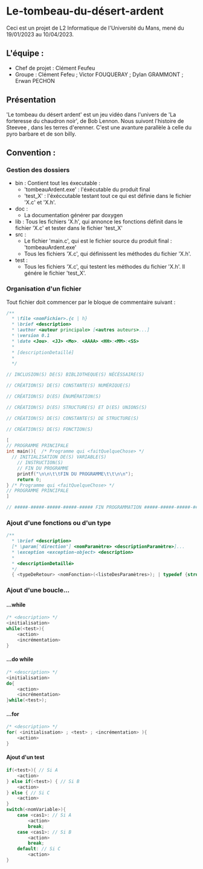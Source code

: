 # Le-tombeau-du-désert-ardent
Ceci est un projet de L2 Informatique de l'Université du Mans, mené du 19/01/2023 au 10/04/2023.

## L'équipe :
- Chef de projet : Clément Feufeu
- Groupe : Clément Fefeu ; Victor FOUQUERAY ; Dylan GRAMMONT ; Erwan PECHON

## Présentation
'Le tombeau du désert ardent' est un jeu vidéo dans l'univers de 'La forteresse du chaudron noir', de Bob Lennon.
Nous suivont l'histoire de Steevee , dans les terres d'erenner. C'est une avanture parallèle à celle du pyro barbare et de son billy.

## Convention :
### Gestion des dossiers
- bin : Contient tout les éxecutable :
  - 'tombeauArdent.exe' : l'éxécutable du produit final
  - 'test_X' : l'éxéccutable testant tout ce qui est définie dans le fichier 'X.c' et 'X.h'.
- doc :
  - La documentation générer par doxygen
- lib :
  Tous les fichiers 'X.h', qui annonce les fonctions définit dans le fichier 'X.c' et tester dans le fichier 'test_X'
- src :
  - Le fichier 'main.c', qui est le fichier source du produit final : 'tombeauArdent.exe'
  - Tous les fichiers 'X.c', qui définissent les méthodes du fichier 'X.h'.
- test :
  - Tous les fichiers 'X.c', qui testent les méthodes du fichier 'X.h'. Il génére le fichier 'test_X'.
### Organisation d'un fichier
  Tout fichier doit commencer par le bloque de commentaire suivant :
```c
/**
  * \file <nomFichier>.{c | h}
  * \brief <description>
  * \author <auteur principale> [<autres auteurs>...]
  * \version 0.1
  * \date <Jou>. <JJ> <Mo>. <AAAA> <HH>:<MM>:<SS>
  *
  * [descriptionDetaillé]
  *
  */

// INCLUSION(S) DE(S) BIBLIOTHEQUE(S) NÉCÉSSAIRE(S)

// CRÉATION(S) DE(S) CONSTANTE(S) NUMÉRIQUE(S)

// CRÉATION(S) D(ES) ÉNUMÉRATION(S)

// CRÉATION(S) D(ES) STRUCTURE(S) ET D(ES) UNIONS(S)

// CRÉATION(S) DE(S) CONSTANTE(S) DE STRUCTURE(S)

// CRÉATION(S) DE(S) FONCTION(S)

[
// PROGRAMME PRINCIPALE
int main(){  /* Programme qui <faitQuelqueChose> */
  // INITIALISATION DE(S) VARIABLE(S)
	// INSTRUCTION(S)
	// FIN DU PROGRAMME
	printf("\n\n\t\tFIN DU PROGRAMME\t\t\n\n");
	return 0;
} /* Programme qui <faitQuelqueChose> */
// PROGRAMME PRINCIPALE
]

// #####-#####-#####-#####-##### FIN PROGRAMMATION #####-#####-#####-#####-##### //

```
### Ajout d'une fonctions ou d'un type
```c
/**
  * \brief <description>
  [* \param['direction'] <nomParamètre> <descriptionParamètre>]...
  * \exception <exception-object> <description>
  *
  * <descriptionDetaillé>
  */
  { <typeDeRetour> <nomFonction>(<listeDesParamètres>); | typedef {struct | enum} <Type>_s <Type>_t }
```
### Ajout d'une boucle...
#### ...while
```c
/* <description> */
<initialisation>
while(<test>){
	<action>
	<incrémentation>
}
```
#### ...do while
```c
/* <description> */
<initialisation>
do{
	<action>
	<incrémentation>
}while(<test>);
```
#### ...for
```c
/* <description> */
for( <initialisation> ; <test> ; <incrémentation> ){
	<action>
}
```
#### Ajout d'un test
```c
if(<test>){ // Si A
	<action>
} else if(<test>) { // Si B
	<action>
} else { // Si C
	<action>
}
switch(<nomVariable>){
	case <cas1>: // Si A
		<action>
		break;
	case <cas1>: // Si B
		<action>
		break;
	default: // Si C
		<action>
}
```
